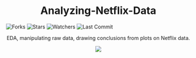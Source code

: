<h1 align="center">Analyzing-Netflix-Data</h1>

![Forks](https://img.shields.io/github/forks/shukkkur/Analyzing-Netflix-Data.svg)
![Stars](https://img.shields.io/github/stars/shukkkur/Analyzing-Netflix-Data.svg)
![Watchers](https://img.shields.io/github/watchers/shukkkur/Analyzing-Netflix-Data.svg)
![Last Commit](https://img.shields.io/github/last-commit/shukkkur/Analyzing-Netflix-Data.svg) 
<p align="center">
EDA, manipulating raw data, drawing conclusions from plots on Netflix data.
</p>
<p align="center">
  <img src="https://upload.wikimedia.org/wikipedia/commons/0/08/Netflix_2015_logo.svg"/>
</p>
